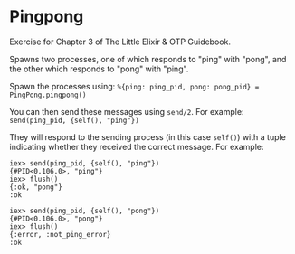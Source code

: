# Pingpong

Exercise for Chapter 3 of The Little Elixir & OTP Guidebook.

Spawns two processes, one of which responds to "ping" with "pong", and the other
which responds to "pong" with "ping".

Spawn the processes using:
`%{ping: ping_pid, pong: pong_pid} = PingPong.pingpong()`

You can then send these messages using `send/2`. For example:
`send(ping_pid, {self(), "ping"})`

They will respond to the sending process (in this case `self()`) with a tuple
indicating whether they received the correct message. For example:

```
iex> send(ping_pid, {self(), "ping"})
{#PID<0.106.0>, "ping"}
iex> flush()
{:ok, "pong"}
:ok

iex> send(ping_pid, {self(), "pong"})
{#PID<0.106.0>, "pong"}
iex> flush()
{:error, :not_ping_error}
:ok
```
